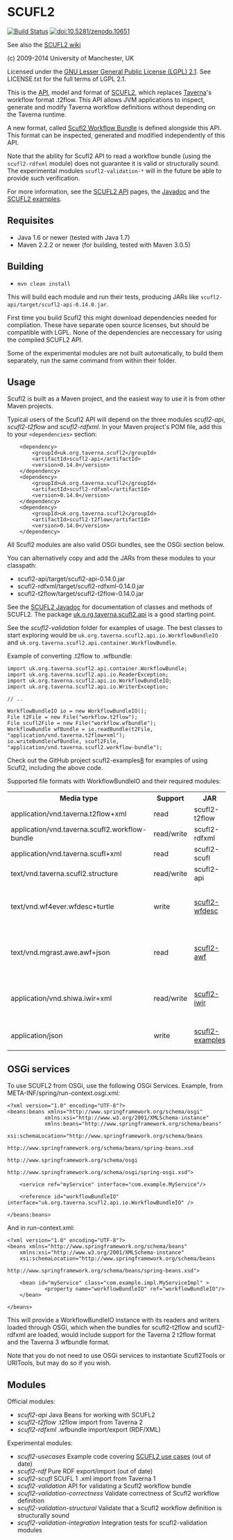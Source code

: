 SCUFL2
======

[![Build Status](https://travis-ci.org/taverna/taverna-scufl2.svg?branch=master)](https://travis-ci.org/taverna/taverna-scufl2)
[![doi:10.5281/zenodo.10651](https://zenodo.org/badge/doi/10.5281/zenodo.10651.png)](http://dx.doi.org/10.5281/zenodo.10651)



See also the [SCUFL2 wiki][1]

(c) 2009-2014 University of Manchester, UK

Licensed under the [GNU Lesser General Public License (LGPL) 2.1][6]. 
See LICENSE.txt for the full terms of LGPL 2.1.

This is the [API][9], model and format of [SCUFL2][1], which replaces 
[Taverna][5]'s workflow format .t2flow. This API allows 
JVM applications to inspect, generate and modify Taverna workflow
definitions without depending on the Taverna runtime.

A new format, called [Scufl2 Workflow Bundle][7] is defined alongside this
API. This format can be inspected, generated and modified independently
of this API.

Note that the ability for Scufl2 API to read a workflow bundle (using
the `scufl2-rdfxml` module) does not guarantee it is valid or
structurally sound. The experimental modules `scufl2-validation-*` will
in the future be able to provide such verification.

For more information, see the [SCUFL2 API][9] pages, the
[Javadoc][10] and the [SCUFL2 examples][8].

Requisites
----------

* Java 1.6 or newer (tested with Java 1.7)
* Maven 2.2.2 or newer (for building, tested with Maven 3.0.5)


Building
--------

* `mvn clean install`

This will build each module and run their tests, producing JARs like
`scufl2-api/target/scufl2-api-0.14.0.jar`. 

First time you build Scufl2 this might download dependencies needed for
compliation. These have separate open source licenses, but should be
compatible with LGPL. None of the dependencies are neccessary for
using the compiled SCUFL2 API.

Some of the experimental modules are not built automatically, to build
them separately, run the same command from within their folder.



Usage
-----

Scufl2 is built as a Maven project, and the easiest way to use it is
from other Maven projects.

Typical users of the Scufl2 API will depend on the three modules
*scufl2-api*, *scufl2-t2flow* and *scufl2-rdfxml*. In your Maven
project's POM file, add this to your `<dependencies>` section:

		<dependency>
			<groupId>uk.org.taverna.scufl2</groupId>
			<artifactId>scufl2-api</artifactId>
			<version>0.14.0</version>
		</dependency>
		<dependency>
			<groupId>uk.org.taverna.scufl2</groupId>
			<artifactId>scufl2-rdfxml</artifactId>
			<version>0.14.0</version>
		</dependency>
		<dependency>
			<groupId>uk.org.taverna.scufl2</groupId>
			<artifactId>scufl2-t2flow</artifactId>
			<version>0.14.0</version>
		</dependency>

All Scufl2 modules are also valid OSGi bundles, see the OSGi section
below.  

You can alternatively copy and add the JARs from these modules to your
classpath:

* scufl2-api/target/scufl2-api-0.14.0.jar
* scufl2-rdfxml/target/scufl2-rdfxml-0.14.0.jar
* scufl2-t2flow/target/scufl2-t2flow-0.14.0.jar

See the [SCUFL2 Javadoc](http://mygrid.github.io/scufl2/api/0.14/) for 
documentation of classes and methods of SCUFL2. The package
[uk.o.rg.taverna.scufl2.api](http://mygrid.github.io/scufl2/api/0.14/uk/org/taverna/scufl2/api/package-summary.html)
is a good starting point.

See the *scufl2-validation* folder for examples of
usage. The best classes to start exploring would be
`uk.org.taverna.scufl2.api.io.WorkflowBundleIO` and
`uk.org.taverna.scufl2.api.container.WorkflowBundle`.

Example of converting .t2flow to .wfbundle:

    import uk.org.taverna.scufl2.api.container.WorkflowBundle;
    import uk.org.taverna.scufl2.api.io.ReaderException;
    import uk.org.taverna.scufl2.api.io.WorkflowBundleIO;
    import uk.org.taverna.scufl2.api.io.WriterException;

    // ..
    
    WorkflowBundleIO io = new WorkflowBundleIO();
    File t2File = new File("workflow.t2flow");
    File scufl2File = new File("workflow.wfbundle");
    WorkflowBundle wfBundle = io.readBundle(t2File, "application/vnd.taverna.t2flow+xml");
    io.writeBundle(wfBundle, scufl2File, "application/vnd.taverna.scufl2.workflow-bundle");

Check out the GitHub project scufl2-examples[8] for examples of using Scufl2, 
including the above code.

Supported file formats with WorkflowBundleIO and their required modules:

<table>
    <tr><th>Media type</th>  <th>Support</th> <th>JAR</th> <th>Description</th> </tr>
    <tr><td>application/vnd.taverna.t2flow+xml</td><td>read</td><td>scufl2-t2flow</td><td>Taverna 2 t2flow</td></tr>
    <tr><td>application/vnd.taverna.scufl2.workflow-bundle</td><td>read/write</td><td>scufl2-rdfxml</td><td>Taverna 3 workflow bundle</td></tr>
    <tr><td>application/vnd.taverna.scufl+xml</td><td>read</td><td>scufl2-scufl</td><td>Taverna 1 SCUFL (experimental)</td></tr>
    <tr><td>text/vnd.taverna.scufl2.structure</td><td>read/write</td><td>scufl2-api</td><td>Textual format for testing/debugging</td></tr>
    <tr><td>text/vnd.wf4ever.wfdesc+turtle</td><td>write</td><td><a href="https://github.com/wf4ever/scufl2-wfdesc">scufl2-wfdesc</a></td><td>Abstract workflow structure in <a href="http://www.w3.org/TR/turtle/">RDF Turtle</a> according to the <a href="http://purl.org/wf4ever/model#wfdesc">Wf4Ever wfdesc ontology</a></td></tr>
    <tr><td>text/vnd.mgrast.awe.awf+json</td><td>read</td><td><a href="https://github.com/stain/scufl2-awf">scufl2-awf</a></td> <td>Workflow definition of the MG-RAST <a href="https://github.com/MG-RAST/AWE">AWE</a> workflow engine. (experimental)</td></tr>
    <tr><td>application/vnd.shiwa.iwir+xml</td><td>read/write</td> <td><a href="https://github.com/stain/scufl2-iwir/">scufl2-iwir</a></td> <td><a href="http://www.shiwa-workflow.eu/">SHIWA</a>'s <a href="https://www.shiwa-workflow.eu/documents/10753/55350/IWIR+v1.1+Specification">IWIR</a> interoperabile workflow language (experimental)</td></tr>
    <tr><td>application/json</td> <td>write</td> <td><a href="https://github.com/myGrid/scufl2-examples">scufl2-examples</a></td> <td>Abstract workflow as JSON (experimental)</td></tr>
</table>


OSGi services
-------------
To use SCUFL2 from OSGi, use the following OSGi Services. Example, from
META-INF/spring/run-context.osgi.xml:

    <?xml version="1.0" encoding="UTF-8"?>
    <beans:beans xmlns="http://www.springframework.org/schema/osgi"
                xmlns:xsi="http://www.w3.org/2001/XMLSchema-instance"
                xmlns:beans="http://www.springframework.org/schema/beans"
                xsi:schemaLocation="http://www.springframework.org/schema/beans
                                    http://www.springframework.org/schema/beans/spring-beans.xsd
                                    http://www.springframework.org/schema/osgi
                                    http://www.springframework.org/schema/osgi/spring-osgi.xsd">

        <service ref="myService" interface="com.example.MyService"/>

        <reference id="workflowBundleIO" interface="uk.org.taverna.scufl2.api.io.WorkflowBundleIO" />

    </beans:beans>

And in run-context.xml:

    <?xml version="1.0" encoding="UTF-8"?>
    <beans xmlns="http://www.springframework.org/schema/beans"
        xmlns:xsi="http://www.w3.org/2001/XMLSchema-instance"
        xsi:schemaLocation="http://www.springframework.org/schema/beans
                            http://www.springframework.org/schema/beans/spring-beans.xsd">

        <bean id="myService" class="com.example.impl.MyServiceImpl" >
                <property name="workflowBundleIO" ref="workflowBundleIO"/>
        </bean>

    </beans>

This will provide a WorkflowBundleIO instance with its readers and
writers loaded through OSGi, which when the bundles for scufl2-t2flow
and scufl2-rdfxml are loaded, would include support for the Taverna 2
t2flow format and the Taverna 3 wfbundle format.

Note that you do not need to use OSGi services to instantiate
Scufl2Tools or URITools, but may do so if you wish.


Modules
-------

Official modules:

* *scufl2-api* Java Beans for working with SCUFL2 
* *scufl2-t2flow* .t2flow import from Taverna 2
* *scufl2-rdfxml* .wfbundle import/export (RDF/XML)

Experimental modules:

* *scufl2-usecases* Example code covering [SCUFL2 use cases][4] (out of date)
* *scufl2-rdf* Pure RDF export/import (out of date)
* *scufl2-scufl* SCUFL 1 .xml import from Taverna 1
* *scufl2-validation* API for validating a Scufl2 workflow bundle
* *scufl2-validation-correctness* 
  Validate correctness of Scufl2 workflow definition
* *scufl2-validation-structural*
  Validate that a Scufl2 workflow definition is structurally sound
* *scufl2-validation-integration*
  Integration tests for scufl2-validation modules



[1]: http://www.mygrid.org.uk/dev/wiki/display/developer/SCUFL2
[2]: http://www.mygrid.org.uk/
[3]: http://www.mygrid.org.uk/dev/wiki/display/story/Dataflow+serialization
[4]: http://www.mygrid.org.uk/dev/wiki/display/developer/SCUFL2+use+cases
[5]: http://www.taverna.org.uk/
[6]: http://www.gnu.org/licenses/lgpl-2.1.html
[7]: http://www.mygrid.org.uk/dev/wiki/display/developer/Taverna+Workflow+Bundle
[8]: https://github.com/mygrid/scufl2-examples
[9]: http://www.mygrid.org.uk/dev/wiki/display/developer/SCUFL2+API
[10]: http://mygrid.github.io/scufl2/api/0.14/

